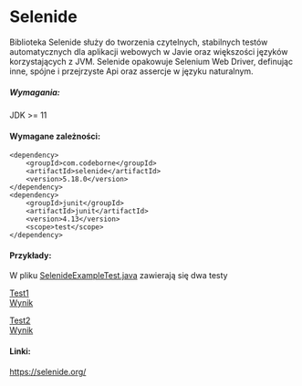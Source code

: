 # Selenide

Biblioteka Selenide służy do tworzenia czytelnych, stabilnych testów automatycznych dla aplikacji webowych w Javie
oraz większości języków korzystających z JVM. Selenide opakowuje Selenium Web Driver, definując inne,  spójne i
przejrzyste Api oraz assercje w języku naturalnym.

##### Wymagania:

JDK >= 11

#### Wymagane zależności:
```
<dependency>
    <groupId>com.codeborne</groupId>
    <artifactId>selenide</artifactId>
    <version>5.18.0</version>
</dependency>
<dependency>
    <groupId>junit</groupId>
    <artifactId>junit</artifactId>
    <version>4.13</version>
    <scope>test</scope>
</dependency>
```
#### Przykłady: 
W pliku [ SelenideExampleTest.java](src/test/java/SelenideExampleTest.java#27) zawierają się dwa testy

[Test1](src/test/java/SelenideExampleTest.java#27)  
[Wynik](test-result/reports/SelenideExampleTest/checkGoogleSearch/1611853552274.0.png)  

[Test2](src/test/java/SelenideExampleTest.java#39)  
[Wynik](test-result/reports/SelenideExampleTest/checkOnetIncorrectLoginDataMessage)

#### Linki:
https://selenide.org/
